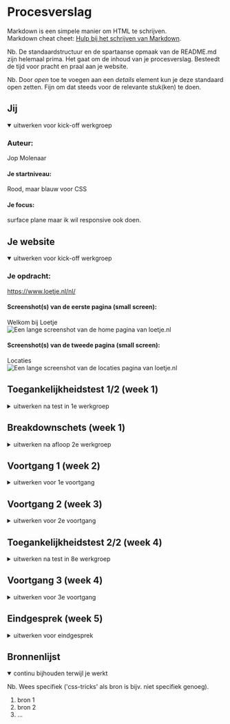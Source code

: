 # Procesverslag
Markdown is een simpele manier om HTML te schrijven.  
Markdown cheat cheet: [Hulp bij het schrijven van Markdown](https://github.com/adam-p/markdown-here/wiki/Markdown-Cheatsheet).

Nb. De standaardstructuur en de spartaanse opmaak van de README.md zijn helemaal prima. Het gaat om de inhoud van je procesverslag. Besteedt de tijd voor pracht en praal aan je website.

Nb. Door *open* toe te voegen aan een *details* element kun je deze standaard open zetten. Fijn om dat steeds voor de relevante stuk(ken) te doen.





## Jij

<details open>
  <summary>uitwerken voor kick-off werkgroep</summary>

  ### Auteur:
  Jop Molenaar

  #### Je startniveau:
  Rood, maar blauw voor CSS

  #### Je focus:
  surface plane maar ik wil responsive ook doen.
 
</details>





## Je website

<details open>
  <summary>uitwerken voor kick-off werkgroep</summary>

  ### Je opdracht:
  https://www.loetje.nl/nl/

  #### Screenshot(s) van de eerste pagina (small screen): 
  Welkom bij Loetje  
  <img src="readme-images/screencapture-loetje-nl-nl-2022-09-05-15_18_22.png" width="375px" alt="Een lange screenshot van de home pagina van loetje.nl">

  #### Screenshot(s) van de tweede pagina (small screen):
  Locaties  
  <img src="readme-images/screencapture-loetje-nl-nl-locaties-2022-09-05-15_20_46.png" width="375px" alt="Een lange screenshot van de locaties pagina van loetje.nl">
 
</details>



## Toegankelijkheidstest 1/2 (week 1)

<details>
  <summary>uitwerken na test in 1e werkgroep</summary>

  ### Bevindingen
  Lijst met je bevindingen die in de test naar voren kwamen:
  - De taal staat fout in de html.
  - De screenreader zegt bij de headings alleen banner.
  - De screenreader zegt sommige teksten wel op de banner en sommige niet.
  - Bij #delekkerstebiefstuk zijn de foto's een link 
  - Bij #delekkerstebiefstuk hoor je niet wat de foto is. 
  - Je komt vast te zitten in de popup met de screenreader.
  - Met Tab kan je soms niet goed zien waar je bent.(focus)
  - Bij de menu knopjes kan je helemaal niet zien dat je erop bent met tab.(focus)
  - Je kan met pijltjes alleen naar boven en beneden maar niet naar andere knopjes of links.
  - Menu heeft geen hover en sommige links hebben ook geen hover zoals een "lees meer" veranderd niet op de homepagina van een banner maar "menubeurt" veranderd wel.
  - Kleuren blind gaat gewoon goed.
  - Er is geen darkmode.
  - Elastiek om je vingers is geen probleem.
  - Bril met 2 blokjes: geen probleem.
  - Bril met vlekken: De toets onder de menukaart button kan je bijna niet lezen. Voor de rest is het geen probleem.
  - Bril met blur: niks te lezen.
  - Bril met geel filter: Alles is prima te lezen.
  - Bril met klein doorkijkpunt: links werden wazig waardoor ik bij de locatie pagina helemaal niks kan lezen. Bij de homepagina: kan headings lezen maar kleine tekst niet. Cadeaukaart en bieftsuk 0.0 kopjes is ook mielijk te zien. FAQ is ook moeilijk te lezen maar de kopjes kan ik wel lezen.
  - Ballon(concentratie): De welkom bij loetje tekst is een beetje lang.
  - Parkinson: Je kan alles aanklikken en goed scrollen. Knopjes en links zijn groot genoeg. Bij locaties zijn de locatie's een beetje gevoelig.




  #### Screenreader
  Hier korte omschrijving (met indien nodig afbeeldingen)
  <!-- - De taal staat fout in de html.
  - De screenreader zegt bij de headings alleen banner.
  - De screenreader zegt sommige teksten wel op de banner en sommige niet.
  - Bij #delekkerstebiefstuk zijn de foto's een link 
  - Bij #delekkerstebiefstuk hoor je niet wat de foto is. 
  - Je komt vast te zitten in de popup met de screenreader. -->

- De site kan zeker beter als je een screenreader gebruikt. De taal staat in het engels terwijl de site in het nederlands is en er staan wat alts niet goed.


  Hier een omschrijving van hoe het opgelost kan worden (met indien nodig afbeeldingen)
  
  - De taal goed zetten in de html, wat alts goed maken -> goede omschrijving. 


  #### Muis en Toetsenbord 
  Hier korte omschrijving (met indien nodig afbeeldingen)
  <!-- - Met Tab kan je soms niet goed zien waar je bent.(focus)
  - Bij de menu knopjes kan je helemaal niet zien dat je erop bent met tab.(focus)
  - Je kan met pijltjes alleen naar boven en beneden maar niet naar andere knopjes of links.
  - Menu heeft geen hover en sommige links hebben ook geen hover zoals een "lees meer" veranderd niet op de homepagina van een banner maar "menubeurt" veranderd wel. -->

- De focus state is niet goed ontworpen of ontbreekt, met de pijltjes kan je niet switchen tussen de linkjes, dit kan alleen met tab en hiermee kan je niet terug. Er ontbreken wat hover states.


  Hier een omschrijving van hoe het opgelost kan worden (met indien nodig afbeeldingen)
  - De focus state bij elk element waar je langs kan komen goed herkenbaar maken. Hover states aanmaken, kijken of je ook met pijltjes tussen linkjes kan switchen.

  #### Motoriek (shocks, elastiekjes)
  Hier korte omschrijving (met indien nodig afbeeldingen)
  <!-- - Elastiek om je vingers is geen probleem.
  - Ballon(concentratie): De welkom bij loetje tekst is een beetje lang.
  - Parkinson: Je kan alles aanklikken en goed scrollen. Knopjes en links zijn groot genoeg. Bij locaties zijn de locatie's een beetje gevoelig. -->

- Sommige teksten zijn iets te lang voor mensen met concentratie problemen, en bij de locatie pagina zijn de locatie's een beetje gevoelig. 

  Hier een omschrijving van hoe het opgelost kan worden (met indien nodig afbeeldingen)
- te lange teksten inkorten, overflow-x: snap nog iets op de locatie pagina toepassen.

  #### Visueel (brillen, contrast, kleurenblind, dark/light). 
  Hier korte omschrijving (met indien nodig afbeeldingen)
  <!-- - Bril met 2 blokjes: geen probleem.
  - Bril met vlekken: De toets onder de menukaart button kan je bijna niet lezen. Voor de rest is het geen probleem.
  - Bril met blur: niks te lezen.
  - Bril met geel filter: Alles is prima te lezen.
  - Bril met klein doorkijkpunt: links werden wazig waardoor ik bij de locatie pagina helemaal niks kan lezen. Bij de homepagina: kan headings lezen maar kleine tekst niet. Cadeaukaart en bieftsuk 0.0 kopjes is ook mielijk te zien. FAQ is ook moeilijk te lezen maar de kopjes kan ik wel lezen.
  - Kleuren blind gaat gewoon goed.
  - Er is geen darkmode. -->

- Er ontbreekt een darkmode, en de brillen met blur, vlekken of kleine doorkijk gaatjes is de kleine tekst niet of erg lastig te lezen. Zeker op de locatie pagina.


  Hier een omschrijving van hoe het opgelost kan worden (met indien nodig afbeeldingen)
- contrast aansterken?, font size vergroten? 
</details>



## Breakdownschets (week 1)

<details>
  <summary>uitwerken na afloop 2e werkgroep</summary>

  ### de hele pagina: 
  <img src="readme-images/loetjetwee.png" width="375px" alt="breakdown van de hele pagina">

  ### dynamisch deel (bijv menu): 
  <img src="readme-images/loetje.png" width="375px" alt="breakdown van de hele tweede pagina">


</details>





## Voortgang 1 (week 2)

<details>
  <summary>uitwerken voor 1e voortgang</summary>

  ### Stand van zaken
  Hier dit ging goed & dit was lastig (neem ook screenshots op van delen van je website en code)
  De waardes vinden van bepaalde elementen ging goed maar het positioneren vind ik nog erg lastig, zeker omdat diegene die het heeft gemaakt het totaal niet semantisch in orde heeft gemaakt. Dit zorgt ervoor dat ik met minder middelen hetzelfde moet gaan maken. Vooral de navigatie van de header positioneren (hier gaat ook een vraag over) en eht eerste plaatje in de main vind ik lastig nu. Verder gaat het prima.

  <img src="readme-images/headerspacing.png" width="375px" alt="header spacing van loetje zelf">

  <img src="readme-images/eersteafbmain.png" width="375px" alt="eerste afbeelding in de main van mijn website">


  ### Agenda voor meeting
  samen met je groepje opstellen

  | Jop Molenaar   | student 2          | student 3    | student 4        |
  | ---            | ---                | ---          | ---              |
  | dit bespreken  | en dit             | en ik dit    | en dan ik dat    |
  | en dat ook nog | dit als er tijd is | nog een punt | dit wil ik zeker |
  | ...            | ...                | ...          | ...              |


Dit wil ik bespreken: 
Cadeaukaart en bieftsuk 0.0 uit de lijst apart maken. (wrap en spacing met div, mag ik dat doen?)
Mag ik een section plaatsen in de header om m zo te kunnen centreren als de pagina grooter wordt dan ...px
Moet ik de header afbeelding als background img zetten ipv een img in de html? (zo wordt ie alleen niet opgenoemd door de screenreader denk ik)

Planning: Eerst alle css, terwijl je de css doet ben je bezig met de responsiveness en daarna ga ik pas extra css toepassen (dark mode, :active, :focus, :hover etc)


  ### Verslag van meeting
  hier na afloop snel de uitkomsten van de meeting vastleggen

  - punt 1
  - punt 2
  - nog een punt
  - ...

</details>





## Voortgang 2 (week 3)

<details>
  <summary>uitwerken voor 2e voortgang</summary>

  ### Stand van zaken
  hier dit ging goed & dit was lastig (neem ook screenshots op van delen van je website en code)


  ### Agenda voor meeting
  samen met je groepje opstellen

  | student 1      | student 2          | student 3    | student 4        |
  | ---            | ---                | ---          | ---              |
  | dit bespreken  | en dit             | en ik dit    | en dan ik dat    |
  | en dat ook nog | dit als er tijd is | nog een punt | dit wil ik zeker |
  | ...            | ...                | ...          | ...              |


  ### Verslag van meeting
  hier na afloop snel de uitkomsten van de meeting vastleggen

  - punt 1
  - punt 2
  - nog een punt
- ...

</details>





## Toegankelijkheidstest 2/2 (week 4)

<details>
  <summary>uitwerken na test in 8e werkgroep</summary>

  ### Bevindingen
  Lijst met je bevindingen die in de test naar voren kwamen (geef ook aan wat er verbeterd is):

  #### Screenreader
  Hier korte omschrijving (met indien nodig afbeeldingen)

  Hier een omschrijving van hoe het opgelost kan worden (met indien nodig afbeeldingen)


  #### Muis en Toetsenbord 
  Hier korte omschrijving (met indien nodig afbeeldingen)

  Hier een omschrijving van hoe het opgelost kan worden (met indien nodig afbeeldingen)


  #### Motoriek (shocks, elastiekjes)
  Hier korte omschrijving (met indien nodig afbeeldingen)

  Hier een omschrijving van hoe het opgelost kan worden (met indien nodig afbeeldingen)


  #### Visueel (brillen, contrast, kleurenblind, dark/light). 
  Hier korte omschrijving (met indien nodig afbeeldingen)

  Hier een omschrijving van hoe het opgelost kan worden (met indien nodig afbeeldingen)

</details>





## Voortgang 3 (week 4)

<details>
  <summary>uitwerken voor 3e voortgang</summary>

  ### Stand van zaken
  hier dit ging goed & dit was lastig (neem ook screenshots op van delen van je website en code)


  ### Agenda voor meeting
  samen met je groepje opstellen

  | student 1      | student 2          | student 3    | student 4        |
  | ---            | ---                | ---          | ---              |
  | dit bespreken  | en dit             | en ik dit    | en dan ik dat    |
  | en dat ook nog | dit als er tijd is | nog een punt | dit wil ik zeker |
  | ...            | ...                | ...          | ...              |


  ### Verslag van meeting
  hier na afloop snel de uitkomsten van de meeting vastleggen

  - punt 1
  - punt 2
  - nog een punt
  - ...

</details>





## Eindgesprek (week 5)

<details>
  <summary>uitwerken voor eindgesprek</summary>

  ### Je uitkomst - karakteristiek screenshots:
  <img src="readme-images/dummy-plaatje.jpg" width="375px" alt="uitomst opdracht 1">


  ### Dit ging goed/Heb ik geleerd: 
  Korte omschrijving met plaatjes

  <img src="readme-images/dummy-plaatje.jpg" width="375px" alt="top">


  ### Dit was lastig/Is niet gelukt:
  Korte omschrijving met plaatjes

  <img src="readme-images/dummy-plaatje.jpg" width="375px" alt="bummer">
</details>





## Bronnenlijst

<details open>
  <summary>continu bijhouden terwijl je werkt</summary>

  Nb. Wees specifiek ('css-tricks' als bron is bijv. niet specifiek genoeg).

  1. bron 1
  2. bron 2
  3. ...

</details>